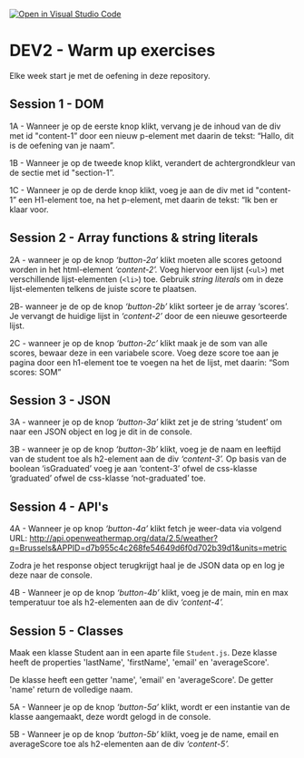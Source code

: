 [![Open in Visual Studio Code](https://classroom.github.com/assets/open-in-vscode-2e0aaae1b6195c2367325f4f02e2d04e9abb55f0b24a779b69b11b9e10269abc.svg)](https://classroom.github.com/online_ide?assignment_repo_id=18185190&assignment_repo_type=AssignmentRepo)
# DEV2 - Warm up exercises

Elke week start je met de oefening in deze repository.

## Session 1 - DOM
1A - Wanneer je op de eerste knop klikt, vervang je de inhoud van de div met id "content-1” door een nieuw p-element met daarin de tekst: “Hallo, dit is de oefening van je naam”.

1B - Wanneer je op de tweede knop klikt, verandert de achtergrondkleur van de sectie met id "section-1”.

1C - Wanneer je op de derde knop klikt, voeg je aan de div met id "content-1” een H1-element toe, na het p-element, met daarin de tekst: “Ik ben er klaar voor.

## Session 2 - Array functions & string literals
2A - wanneer je op de knop *‘button-2a’* klikt moeten alle scores getoond worden in het html-element *‘content-2’.* Voeg hiervoor een lijst (`<ul>`) met verschillende lijst-elementen (`<li>`) toe. Gebruik *string literals* om in deze lijst-elementen telkens de juiste score te plaatsen.

2B- wanneer je de op de knop *‘button-2b’* klikt sorteer je de array ‘scores’. Je vervangt de huidige lijst in *‘content-2’* door de een nieuwe gesorteerde lijst.

2C - wanneer je op de knop *‘button-2c’* klikt maak je de som van alle scores, bewaar deze in een variabele score. Voeg deze score toe aan je pagina door een h1-element toe te voegen na het de lijst, met daarin: “Som scores: SOM” 

## Session 3 - JSON
3A - wanneer je op de knop *‘button-3a’* klikt zet je de string ‘student’ om naar een JSON object en log je dit in de console.

3B - wanneer  je op de knop *‘button-3b’* klikt, voeg je de naam en leeftijd van de student toe als h2-element aan de div *‘content-3’.*
Op basis van de boolean ‘isGraduated’ voeg je aan ‘content-3’ ofwel de css-klasse ‘graduated’ ofwel de css-klasse ‘not-graduated’ toe.

## Session 4 - API's 
4A - Wanneer je op knop *‘button-4a’* klikt fetch je weer-data via volgend URL:
http://api.openweathermap.org/data/2.5/weather?q=Brussels&APPID=d7b955c4c268fe54649d6f0d702b39d1&units=metric

Zodra je het response object terugkrijgt haal je de JSON data op en log je deze naar de console.

4B - Wanneer  je op de knop *‘button-4b’* klikt, voeg je de main, min en max temperatuur toe als h2-elementen aan de div *‘content-4’.*

## Session 5 - Classes
Maak een klasse Student aan in een aparte file `Student.js`. Deze klasse heeft de properties 'lastName', 'firstName', 'email' en 'averageScore'.

De klasse heeft een getter 'name', 'email' en 'averageScore'. 
De getter 'name' return de volledige naam. 

5A - Wanneer  je op de knop *‘button-5a’* klikt, wordt er een instantie van de klasse aangemaakt, deze wordt gelogd in de console.

5B - Wanneer  je op de knop *‘button-5b’* klikt, voeg je de name, email en averageScore toe als h2-elementen aan de div *‘content-5’.*